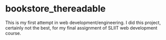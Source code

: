 # bookstore_thereadable
This is my first attempt in web development/engineering. I did this project, certainly not the best, for my final assignment of SLIIT web development course. 
